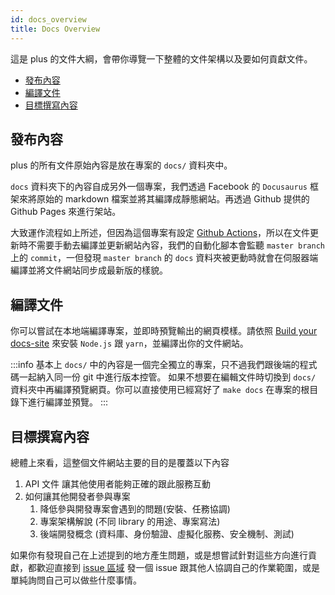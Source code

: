 ```yaml
---
id: docs_overview
title: Docs Overview
---
```


這是 plus 的文件大綱，會帶你導覽一下整體的文件架構以及要如何貢獻文件。

- [發布內容](#發布內容)
- [編譯文件](#編譯文件)
- [目標撰寫內容](#目標撰寫內容)

## 發布內容

[ghAction]: https://github.com/ianre657/plus/actions

plus 的所有文件原始內容是放在專案的 `docs/` 資料夾中。

`docs` 資料夾下的內容自成另外一個專案，我們透過 Facebook 的 `Docusaurus` 框架來將原始的 markdown 檔案並將其編譯成靜態網站。再透過 Github 提供的 Github Pages 來進行架站。

大致運作流程如上所述，但因為這個專案有設定 [Github Actions][ghAction]，所以在文件更新時不需要手動去編譯並更新網站內容，我們的自動化腳本會監聽 `master branch` 上的 `commit`，一但發現 `master branch` 的 `docs` 資料夾被更動時就會在伺服器端編譯並將文件網站同步成最新版的樣貌。

## 編譯文件

你可以嘗試在本地端編譯專案，並即時預覽輸出的網頁模樣。請依照 [Build your docs-site](./docs_build) 來安裝 `Node.js` 跟 `yarn`，並編譯出你的文件網站。

:::info
基本上 `docs/` 中的內容是一個完全獨立的專案，只不過我們跟後端的程式碼一起納入同一份 git 中進行版本控管。
如果不想要在編輯文件時切換到 `docs/` 資料夾中再編譯預覽網頁。你可以直接使用已經寫好了 `make docs` 在專案的根目錄下進行編譯並預覽。
:::

## 目標撰寫內容

[ghIssue]: https://github.com/ianre657/plus/issues

總體上來看，這整個文件網站主要的目的是覆蓋以下內容

1. API 文件
    讓其他使用者能夠正確的跟此服務互動
2. 如何讓其他開發者參與專案
    1. 降低參與開發專案會遇到的問題(安裝、任務協調)
    2. 專案架構解說 (不同 library 的用途、專案寫法)
    3. 後端開發概念 (資料庫、身份驗證、虛擬化服務、安全機制、測試)

如果你有發現自己在上述提到的地方產生問題，或是想嘗試針對這些方向進行貢獻，都歡迎直接到 [issue 區域][ghIssue] 發一個 issue 跟其他人協調自己的作業範圍，或是單純詢問自己可以做些什麼事情。
